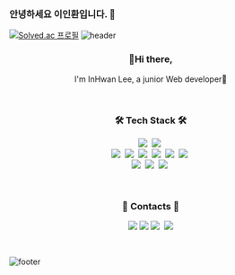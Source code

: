 ### 안녕하세요 이인환입니다. 👋

<!--
**inhwan95/inhwan95** is a ✨ _special_ ✨ repository because its `README.md` (this file) appears on your GitHub profile.

Here are some ideas to get you started:

- 🔭 I’m currently working on ...
- 🌱 I’m currently learning ...
- 👯 I’m looking to collaborate on ...
- 🤔 I’m looking for help with ...
- 💬 Ask me about ...
- 📫 How to reach me: ...
- 😄 Pronouns: ...
- ⚡ Fun fact: ...
-->
[![Solved.ac
프로필](http://mazassumnida.wtf/api/v2/generate_badge?boj=dlsghks101)](https://solved.ac/dlsghks101)
![header](https://capsule-render.vercel.app/api?type=wave&color=EADFF2&height=200&section=header&text=InHwan%20Lee&&fontColor=632a72&fontSize=70&animation=fadeIn&fontAlignY=30)


<h3 align="center"> 👋Hi there, </h3>
<p align="center">I'm InHwan Lee, a junior Web developer🐣</p>
<br>

<h3 align="center">🛠 Tech Stack 🛠</h3>

<p align="center">
  <img src="https://img.shields.io/badge/Java-007396?style=flat-square&logo=Java&logoColor=white"/></a>&nbsp
  <img src="https://img.shields.io/badge/Spring-6DB33F?style=flat-square&logo=Spring&logoColor=white"/></a>&nbsp
  
  <br>
  <img src="https://img.shields.io/badge/HTML5-E34F26?style=flat-square&logo=HTML5&logoColor=white"/></a>&nbsp 
  <img src="https://img.shields.io/badge/CSS3-1572B6?style=flat-square&logo=CSS3&logoColor=white"/></a>&nbsp 
  <img src="https://img.shields.io/badge/Javascript-fcd12a?style=flat-square&logo=javascript&logoColor=white"/></a>&nbsp 
  <img src="https://img.shields.io/badge/jQuery-0769AD?style=flat-square&logo=jQuery&logoColor=white"/></a>&nbsp 
  <img src="https://img.shields.io/badge/Thymeleaf-005F0F?style=flat-square&logo=jQuery&logoColor=white"/></a>&nbsp
  <img src="https://img.shields.io/badge/React-61DAFB?style=flat-square&logo=React&logoColor=white"/></a>&nbsp


  <br>
  <img src="https://img.shields.io/badge/Oracle-F80000?style=flat-square&logo=Oracle&logoColor=white"/></a>&nbsp 
  <img src="https://img.shields.io/badge/MariaDB-003545?style=flat-square&logo=MariaDB&logoColor=white"/></a>&nbsp
  <img src="https://img.shields.io/badge/JPA-59666C?style=flat-square&logo=PostgreSQL&logoColor=white"/></a>&nbsp 

</p>
 

<br>
<h3 align="center"> 🍒 Contacts 🍒 </h3>
<p align="center">
  <a href="https://www.instagram.com/1.hye/" target="_blank"><img src="https://img.shields.io/badge/Instagram-E4405F?style=flat-square&logo=Instagram&logoColor=FFFFFF"/></a>
  <a href="mailto:whcho97@gmail.com" target="_blank"><img src="https://img.shields.io/badge/Gmail-EA4335?style=flat-square&logo=Gmail&logoColor=FFFFFF"/></a>
  <a href="https://velog.io/@dnjsp" target="_blank"><img src="https://img.shields.io/badge/Tech%20Blog-11B48A?style=flat-square&logo=Vimeo&logoColor=white&link=https://velog.io/@hotoron"/></a>&nbsp
  <a href="https://dnjsp.notion.site/de7d0581eb5b49a1bfe278e14ba18d8a" target="_blank"><img src="https://img.shields.io/badge/About Me-8CA1AF?style=social&logo=Read the Docs"/></a>
</p>
<br>

![footer](https://capsule-render.vercel.app/api?type=wave&color=FEE5EB&height=170&section=footer)
